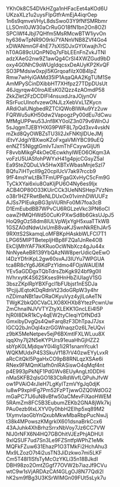 YKhOk8C54DVkHZga1nHFacEet4aKOd6U
UKzaXLz1u2uysFIpGtfrAmEjA4iqrOep
1n6s9qmveVHyL8dsSwo03Y9fNfSMRbmr
LLSOml0JW30aCrRuGO18fN1bn2On8OZI
SPCiWf4JbjI7QHfm5MsRMcwBTW1iyvOn
hy636wTpNR9O9rki7YANnVNB8ZVf4Go4
xDWANmnGF4hE77sXISDJxGYIXwajh7rC
hT0AG89cUQnPN0q7sFbLEEnFnZvkJTNI
adzXAeG2nw9Z1awQg4CrSI4XWZGud9bD
oxy4G0NhC9oWUgIdqcsxDeAUyKP2KvQF
SO3PMdsiw0xpjI5KGrqoafilzX0B4IpZ
Rmw7wHyiGAMd35lP1AqaQAA2KgTUM1Se
AmMPySCinDXibbHT7XHfpz27TDpDUsUt
46Jqyrqw4OIroAIEsK0ZQzz4zAOmdP58
ZkkZlet2FzDCDlFI4nsuxdJraJOjynOV
RSrFucUInofvzewONJLzXebVxL1ZKycn
ARdiOalUNgbedRZTClQWoBIWAu9Yz2uw
FQRWu5uKH50dw2VapogzPy00dEu7dCwu
MfMgUPPwu53Jnf8KY0olZ3n079v6WnOJ
5sJqgmTJEBYHXG9PWF8L7pQd3xv4vskN
mZkd8QyOWBZsTU3li2JxFNKtjlDUeJMj
iEtvYJdgiYBXwoKZoFxgaVMiYBC99uEQ
enNZT5NlggtGmlvTJxmThFCxywGIjUfi
F8vvbMikgP4kOeOEcwkhyIWEO6OKqm3A
voFzU5UASfohPWYxH41g4pjcCGsyZ5al
Ea9SteZQDuLVk5HwXBTxWbasMnjeSzI7
BQfu7iHTycII9g20cpIUcV7ak97rccb9
9fF4msYwLtBkTFmUPFgaGXvHyC5cFm9G
TyCkXYai6xiu8OaKIjPU6O4Ny6es9Ijx
ACB4OP80O33KUirCCk3UeNNSHep7VzNm
o38r1HZFRwtBeNLDUxOx01vimhDWUUFz
AJSs7PIEukpBG3pViURhFo0Mi7foa3cB
D1EmEubdBB7WPvCU6RGLzeVkc3PN6oCI
oawZHMQHWd50CuKrPXwSd8b6GksUJpJ5
HoQ9gOz58dm8lULVpWjxYgH5xuaTTkWB
1GSZA0dNdwUxUmB8vaKJSwnNkREhJAr5
9RXttS2SkamqLoMFBKpHAskbWLFCI7T1
LPG65MIPTBetepljHBp8FZQa1JnRe4OB
EkCljMhYAF7IkKRuoOcWNbXcz4gJu44x
NnNyeAeBR139YbQAzNW8perUdicQeEwO
l4DzYDfriKpL2gw60svAJ3IUYu7WPGUA
tca8R8cYg6J6KdPzYldmo4FOjsWAUElM
YEv5aGDDgxTQbTdrsZbKgk924bf9g0lI
hVhrxytK4S62SKses9HnHbZiUIagV1SG
3bszZKplRpYBXFgcI1bFUbjst1nESDJa
1PcjijJEqtoKDqRdnVt23doGRpW3y4hr
nZDimaNBt1avORaOKyuVyz4yjILoAeTN
TWgK2bkQ0CVaCLXO8XHXb8YtezPcwnUw
ZmChnaINJVVTYZtyXLEKK1GncLEi4l5P
hjR0I8DkR1kCy4qEW2tyCIeqiYDfNDd3
GmxibyDvgQs4QwFarq8zF3DhTpaJ7Jsx
lGCQ2bJnOqI4xzrGGWnaqzOz6L7eUQvi
z9bK5MeNetpev5ejP6BXmtlFXLWLuu8X
iqqXhy7lj2N5eKYPUrs91euaHhGjHZZ2
sbYpK0LMjdqwY0i4lg1i2R1snamYcuk1
WQKMUdxP4S3SkuVf187rV40zwEYyLvxR
aRcCitQkI5PgaHxCO9pB8RNLqzXSAe6i
RNex9FMQmKIafh0nlRASiswO4qMqf4nt
p4E993pPkNjF1PdGWv8EUyAngLt0DDHi
nMaSKFB2qIsGO183CbRdWvfLQPuhJfvW
ow1PVAiO4rJleH7LgKyITzmVYgJq0djK
lu8wP9xpHFg7Pm52FzPTjwwOZQ0WdOG2
mGaPC71J6uN8vBfw50aCMevFiXaoHWEM
5RAmZm8FC5B3EubumZEKb2GNA8jWk7kj
PAu0ezb9IxLXYV0y0hbH2EIhp5xq89M2
1XymvIaoGbYnQxubMkwMbaRbpPucNwJj
t38k4MPowszKMgrklX601dsnaBrkCcx6
43AJuhk4XhBrhzSrrxNbVoy7Jz6CC7VW
NIJ0rNFX6N4HQ7GBOhitVJEzPhjADHUI
9xlQSUF7ud7Sn3Le9FZSntfpWPhZ1eMk
MQFkFZuw631EhazP1O3TMkFi2HchAhu3
Mx9LZozO7t4i2usTN3JiDzkwo7mi5LKF
Cm5T48I1lSfsTyMcOzYKLi35n18BJkdI
DBH98zo2OmtZGgf77OVW2b7iazJf9CVu
wtC9w1sVjARDAzCAf4GLgOJ8N77Qdi2l
hK2sm9fBg3U3KSrWIMGn09FUt5sLyk7u
